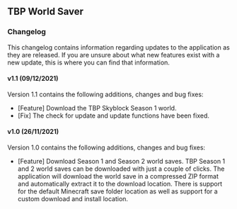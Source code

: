## TBP World Saver
### Changelog
This changelog contains information regarding updates to the application as they are released. If you are unsure about what new features exist with a new update, this is where you can find that information.


#### v1.1 (09/12/2021)
Version 1.1 contains the following additions, changes and bug fixes:
- [Feature] Download the TBP Skyblock Season 1 world.
- [Fix] The check for update and update functions have been fixed.

#### v1.0 (26/11/2021)
Version 1.0 contains the following additions, changes and bug fixes:
- [Feature] Download Season 1 and Season 2 world saves.
TBP Season 1 and 2 world saves can be downloaded with just a couple of clicks. The application will download the world save in a compressed ZIP format and automatically extract it to the download location. There is support for the default Minecraft save folder location as well as support for a custom download and install location.